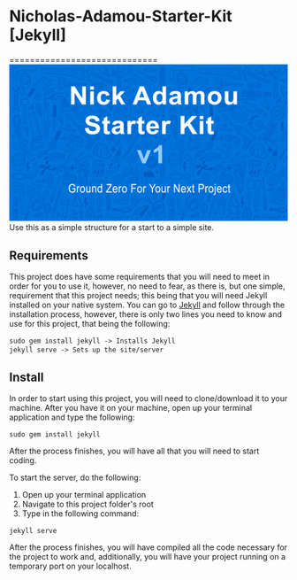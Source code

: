 # Nicholas-Adamou-Starter-Kit [Jekyll]
=============================
![Project Preview](assets/uploads/2015/01/thumbnail.png)
Use this as a simple structure for a start to a simple site.

## Requirements
This project does have some requirements that you will need to meet in order for you to use it, however, no need to fear, as there is, but one simple, requirement that this project needs; this being that you will need Jekyll installed on your native system. You can go to [Jekyll](http://jekyllrb.com/) and follow through the installation process, however, there is only two lines you need to know and use for this project, that being the following:
```
sudo gem install jekyll -> Installs Jekyll
jekyll serve -> Sets up the site/server
```

## Install
In order to start using this project, you will need to clone/download it to your machine.
After you have it on your machine, open up your terminal application and type the following:

```
sudo gem install jekyll
```

After the process finishes, you will have all that you will need to start coding.

To start the server, do the following:

1. Open up your terminal application
2. Navigate to this project folder's root
3. Type in the following command:
```
jekyll serve
```

After the process finishes, you will have compiled all the code necessary for the project to work and, additionally, you will have your project running on a temporary port on your localhost.
